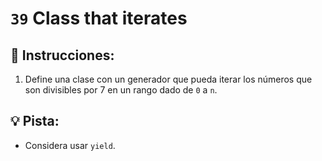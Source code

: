 # `39` Class that iterates

## 📝 Instrucciones:

1. Define una clase con un generador que pueda iterar los números que son divisibles por 7 en un rango dado de `0` a `n`.

## 💡 Pista:

+ Considera usar `yield`.
